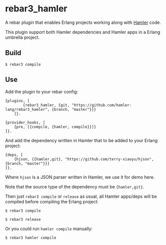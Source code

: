 rebar3_hamler
=============

A rebar plugin that enables Erlang projects working along with [Hamler](https://github.com/hamler-lang/hamler) code.

This plugin support both Hamler dependencies and Hamler apps in a Erlang umbrella project.

Build
-----

    $ rebar3 compile

Use
---

Add the plugin to your rebar config:

    {plugins, [
            {rebar3_hamler, {git, "https://github.com/hamler-lang/rebar3_hamler", {branch, "master"}}}
        ]}.

    {provider_hooks, [
        {pre, [{compile, {hamler, compile}}]}
    ]}.

And add the dependency written in Hamler that to be added to your Erlang project:

    {deps, [
        {hjson, {{hamler,git}, "https://github.com/terry-xiaoyu/hjson", {branch, "master"}}}
    ]}.

Where `hjson` is a JSON parser written in Hamler, we use it for demo here.

Note that the source type of the dependency must be `{hamler,git}`.

Then just `rebar3 compile` or `release` as usual, all Hamler apps/deps will be compiled before compiling the Erlang project:

    $ rebar3 compile

    $ rebar3 release

Or you could run `hamler compile` manually:

    $ rebar3 hamler compile
